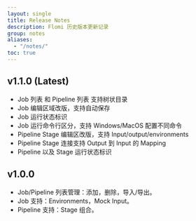 ```yaml
---
layout: single
title: Release Notes
description: Flomi 历史版本更新记录
group: notes
aliases:
  - "/notes/"
toc: true
---
```


## v1.1.0 (Latest)
* Job 列表 和 Pipeline 列表 支持树状目录
* Job 编辑区域改版，支持自动保存
* Job 运行状态标识
* Job 运行命令行区分，支持 Windows/MacOS 配置不同命令
* Pipeline Stage 编辑区改版，支持 Input/output/environments
* Pipeline Stage 连接支持 Output 到 Input 的 Mapping
* Pipeline 以及 Stage 运行状态标识

## v1.0.0
* Job/Pipeline 列表管理：添加，删除，导入/导出。
* Job 支持：Environments，Mock Input。
* Pipeline 支持：Stage 组合。